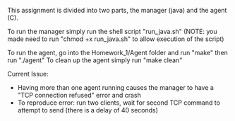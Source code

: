 This assignment is divided into two parts, the manager (java) and the agent (C).

To run the manager simply run the shell script "run_java.sh"
(NOTE: you made need to run "chmod +x run_java.sh" to allow execution of the script)

To run the agent, go into the Homework_1/Agent folder and run "make" then run "./agent"
To clean up the agent simply run "make clean"


Current Issue:
 - Having more than one agent running causes the manager to have a "TCP connection refused" error and crash
 - To reproduce error: run two clients, wait for second TCP command to attempt to send (there is a delay of 40 seconds)